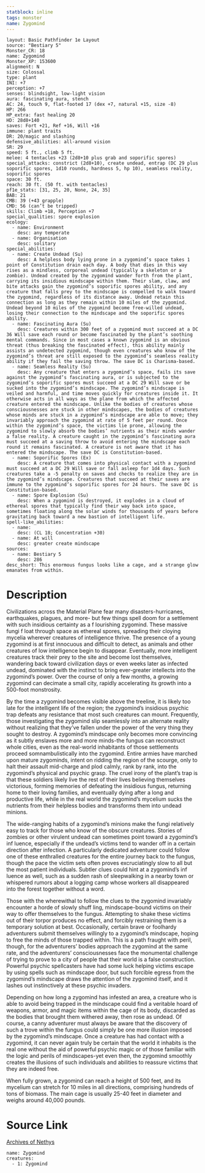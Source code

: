 ```yaml
---
statblock: inline
tags: monster
name: Zygomind
---
```

```statblock
layout: Basic Pathfinder 1e Layout
source: "Bestiary 5"
Monster_CR: 18
name: Zygomind
Monster_XP: 153600
alignment: N
size: Colossal
type: plant
INI: +7
perception: +7
senses: blindsight, low-light vision
aura: fascinating aura, stench
AC: 24, touch 9, flat-footed 17 (dex +7, natural +15, size -8)
HP: 266
HP_extra: fast healing 20
HD: 28d8+140
saves: Fort +21, Ref +16, Will +16
immune: plant traits
DR: 20/magic and slashing
defensive_abilities: all-around vision
SR: 29
speed: 5 ft., climb 5 ft.
melee: 4 tentacles +23 (2d8+10 plus grab and soporific spores)
special_attacks: constrict (2d8+10), create undead, entrap (DC 29 plus soporific spores, 1d10 rounds, hardness 5, hp 10), seamless reality, soporific spores
space: 30 ft.
reach: 30 ft. (50 ft. with tentacles)
pf1e_stats: [31, 25, 20, None, 24, 35]
BAB: 21
CMB: 39 (+43 grapple)
CMD: 56 (can’t be tripped)
skills: Climb +18, Perception +7
special_qualities: spore explosion
ecology:
  - name: Environment
    desc: any temperate
  - name: Organisation
    desc: solitary
special_abilities:
  - name: Create Undead (Su)
    desc: A helpless body lying prone in a zygomind’s space takes 1 point of Constitution drain each day. A body that dies in this way rises as a mindless, corporeal undead (typically a skeleton or a zombie). Undead created by the zygomind wander forth from the plant, carrying its insidious mindscape within them. Their slam, claw, and bite attacks gain the zygomind’s soporific spores ability, and any creature that falls prey to the mindscape is compelled to walk toward the zygomind, regardless of its distance away. Undead retain this connection as long as they remain within 10 miles of the zygomind. Undead beyond 10 miles of the zygomind become free-willed undead, losing their connection to the mindscape and the soporific spores ability.
  - name: Fascinating Aura (Su)
    desc: Creatures within 300 feet of a zygomind must succeed at a DC 36 Will save each round or become fascinated by the plant’s soothing mental commands. Since in most cases a known zygomind is an obvious threat (thus breaking the fascinated effect), this ability mainly assists an undetected zygomind, though even creatures who know of the zygomind’s threat are still exposed to the zygomind’s seamless reality ability if they fail the saving throw. The save DC is Charisma-based.
  - name: Seamless Reality (Su)
    desc: Any creature that enters a zygomind’s space, fails its save against the zygomind’s fascinating aura, or is subjected to the zygomind’s soporific spores must succeed at a DC 29 Will save or be sucked into the zygomind’s mindscape. The zygomind’s mindscape is veiled and harmful, and time moves quickly for creatures inside it. It otherwise acts in all ways as the plane from which the affected creature entered the mindscape. Unlike the bodies of creatures whose consciousnesses are stuck in other mindscapes, the bodies of creatures whose minds are stuck in a zygomind’s mindscape are able to move; they invariably approach the zygomind at rate of 5 feet per round. Once within the zygomind’s space, the victims lie prone, allowing the zygomind to slowly absorb the bodies’ nutrients as their minds wander a false reality. A creature caught in the zygomind’s fascinating aura must succeed at a saving throw to avoid entering the mindscape each round it remains fascinated. A creature is not aware that it has entered the mindscape. The save DC is Constitution-based.
  - name: Soporific Spores (Ex)
    desc: A creature that comes into physical contact with a zygomind must succeed at a DC 29 Will save or fall asleep for 1d4 days. Such creatures take a -5 penalty on saves and checks to realize they are in the zygomind’s mindscape. Creatures that succeed at their saves are immune to the zygomind’s soporific spores for 24 hours. The save DC is Constitution-based.
  - name: Spore Explosion (Su)
    desc: When a zygomind is destroyed, it explodes in a cloud of ethereal spores that typically find their way back into space, sometimes floating along the solar winds for thousands of years before gravitating back toward a new bastion of intelligent life.
spell-like_abilities:
  - name:
    desc: (CL 18; Concentration +30)
  - name: At will
    desc: greater create mindscape
sources:
  - name: Bestiary 5
    desc: 286
desc_short: This enormous fungus looks like a cage, and a strange glow emanates from within.
```
# Description
Civilizations across the Material Plane fear many disasters-hurricanes, earthquakes, plagues, and more- but few things spell doom for a settlement with such insidious certainty as a f lourishing zygomind. These massive fungi f loat through space as ethereal spores, spreading their cloying mycelia wherever creatures of intelligence thrive. The presence of a young zygomind is at first innocuous and difficult to detect, as animals and other creatures of low intelligence begin to disappear. Eventually, more intelligent creatures track their prey to the site and become lost themselves, wandering back toward civilization days or even weeks later as infected undead, dominated with the instinct to bring ever-greater intellects into the zygomind’s power. Over the course of only a few months, a growing zygomind can decimate a small city, rapidly accelerating its growth into a 500-foot monstrosity.

 By the time a zygomind becomes visible above the treeline, it is likely too late for the intelligent life of the region; the zygomind’s insidious psychic trap defeats any resistance that most such creatures can mount. Frequently, those investigating the zygomind slip seamlessly into an alternate reality without realizing that they’ve fallen under the power of the very thing they sought to destroy. A zygomind’s mindscape only becomes more convincing as it subtly enslaves more and more minds-the fungus can reconstruct whole cities, even as the real-world inhabitants of those settlements proceed somnambulistically into the zygomind. Entire armies have marched upon mature zygominds, intent on ridding the region of the scourge, only to halt their assault mid-charge and plod calmly, rank by rank, into the zygomind’s physical and psychic grasp. The cruel irony of the plant’s trap is that these soldiers likely live the rest of their lives believing themselves victorious, forming memories of defeating the insidious fungus, returning home to their loving families, and eventually dying after a long and productive life, while in the real world the zygomind’s mycelium sucks the nutrients from their helpless bodies and transforms them into undead minions.

 The wide-ranging habits of a zygomind’s minions make the fungi relatively easy to track for those who know of the obscure creatures. Stories of zombies or other virulent undead can sometimes point toward a zygomind’s inf luence, especially if the undead’s victims tend to wander off in a certain direction after infection. A particularly dedicated adventurer could follow one of these enthralled creatures for the entire journey back to the fungus, though the pace the victim sets often proves excruciatingly slow to all but the most patient individuals. Subtler clues could hint at a zygomind’s inf luence as well, such as a sudden rash of sleepwalking in a nearby town or whispered rumors about a logging camp whose workers all disappeared into the forest together without a word.

 Those with the wherewithal to follow the clues to the zygomind invariably encounter a horde of slowly shuff ling, mindscape-bound victims on their way to offer themselves to the fungus. Attempting to shake these victims out of their torpor produces no effect, and forcibly restraining them is a temporary solution at best. Occasionally, certain brave or foolhardy adventurers submit themselves willingly to a zygomind’s mindscape, hoping to free the minds of those trapped within. This is a path fraught with peril, though, for the adventurers’ bodies approach the zygomind at the same rate, and the adventurers’ consciousnesses face the monumental challenge of trying to prove to a city of people that their world is a false construction. Powerful psychic spellcasters have had some luck helping victims escape by using spells such as mindscape door, but such forcible egress from the zygomind’s mindscape draws the attention of the zygomind itself, and it lashes out instinctively at these psychic invaders.

 Depending on how long a zygomind has infested an area, a creature who is able to avoid being trapped in the mindscape could find a veritable hoard of weapons, armor, and magic items within the cage of its body, discarded as the bodies that brought them withered away, then rose as undead. Of course, a canny adventurer must always be aware that the discovery of such a trove within the fungus could simply be one more illusion imposed by the zygomind’s mindscape. Once a creature has had contact with a zygomind, it can never again truly be certain that the world it inhabits is the real one without the aid of powerful psychic magic or of those familiar with the logic and perils of mindscapes-yet even then, the zygomind smoothly creates the illusions of such individuals and abilities to reassure victims that they are indeed free.

 When fully grown, a zygomind can reach a height of 500 feet, and its mycelium can stretch for 10 miles in all directions, comprising hundreds of tons of biomass. The main cage is usually 25-40 feet in diameter and weighs around 40,000 pounds.
# Source Link
[Archives of Nethys](https://aonprd.com/MonsterDisplay.aspx?ItemName=Zygomind)
```encounter-table
name: Zygomind
creatures:
  - 1: Zygomind
```
